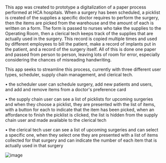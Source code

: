 This app was created to prototype a digitalization of a paper process performed at HCA hospitals.  When a surgery has been scheduled, a picklist is created of the supplies a specific doctor requires to perform the surgery, then the items are picked from the warehouse and the amount of each is written on a form.  The form is passed to nurses who take the supplies to the Operating Room, then a clerical tech keeps track of the supplies that are actually used in the surgery.  This record is copied multiple times and used by different employees to bill the patient, make a record of implants put in the patient, and a record of the surgery itself.  All of this is done one paper and passed from person to person, leaving lots of room for error, especially considering the chances of misreading handwriting.

This app seeks to streamline this process, currently with three different user types, scheduler, supply chain management, and clerical tech.

• the scheduler user can schedule surgery, add new patients and users, and add and remove items from a doctor's preference card

• the supply chain user can see a list of picklists for upcoming surgeries and when they choose a picklist, they are presented with the list of items, with a button for each to indicate that the item has been picked, when an affordance to finish the picklist is clicked, the list is hidden from the supply chain user and made available to the clerical tech

• the clerical tech user can see a list of upcoming surgeries and can select a specific one, when they select one they are presented with a list of items collected for that surgery and can indicate the number of each item that is actually used in that surgery

![image](https://user-images.githubusercontent.com/55998907/72084251-c220d100-32c8-11ea-9740-8cb018fb3e71.png)
